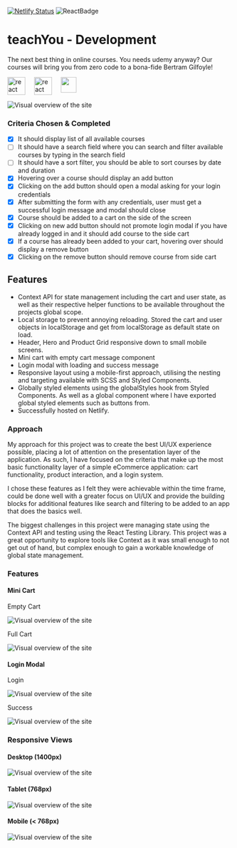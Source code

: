[![Netlify Status](https://api.netlify.com/api/v1/badges/3fdbbe77-693f-469f-8428-b4b735cc49f2/deploy-status)](https://app.netlify.com/sites/teachyou/deploys) ![ReactBadge](https://badges.aleen42.com/src/react.svg)

# teachYou - Development

The next best thing in online courses. You needs udemy anyway? Our courses will bring you from zero code to a bona-fide Bertram Gilfoyle!

<div style="display: inline-flex; width: 100%; gap: 20px;">
    <img src="https://icons-for-free.com/iconfiles/png/512/design+development+facebook+framework+mobile+react+icon-1320165723839064798.png" width="40px" alt='react tag'>
    <img src="https://raw.githubusercontent.com/styled-components/brand/master/styled-components.png" width="40px" alt='react tag'>
    <a href="https://weteachyou.aronweston.com"><img src="src/assets/images/link.jpg" width="35px"></a>
</div>

![Visual overview of the site](src/assets/images/overview.png)

### Criteria Chosen & Completed

- [x] It should display list of all available courses
- [ ] It should have a search field where you can search and filter available courses by typing in the search field
- [ ] It should have a sort filter, you should be able to sort courses by date and duration
- [x] Hovering over a course should display an add button
- [x] Clicking on the add button should open a modal asking for your login credentials
- [x] After submitting the form with any credentials, user must get a successful login message and modal should close
- [x] Course should be added to a cart on the side of the screen
- [x] Clicking on new add button should not promote login modal if you have already logged in and it should add course to the side cart
- [x] If a course has already been added to your cart, hovering over should display a remove button
- [x] Clicking on the remove button should remove course from side cart

## Features

- Context API for state management including the cart and user state, as well as their respective helper functions to be available throughout the projects global scope.
- Local storage to prevent annoying reloading. Stored the cart and user objects in localStorage and get from localStorage as default state on load.
- Header, Hero and Product Grid responsive down to small mobile screens.
- Mini cart with empty cart message component
- Login modal with loading and success message
- Responsive layout using a mobile-first approach, utilising the nesting and targeting available with SCSS and Styled Components.
- Globally styled elements using the globalStyles hook from Styled Components. As well as a global component where I have exported global styled elements such as buttons from.
- Successfully hosted on Netlify.

### Approach

My approach for this project was to create the best UI/UX experience possible, placing a lot of attention on the presentation layer of the application. As such, I have focused on the criteria that make up the most basic functionality layer of a simple eCommerce application: cart functionality, product interaction, and a login system.

I chose these features as I felt they were achievable within the time frame, could be done well with a greater focus on UI/UX and provide the building blocks for additional features like search and filtering to be added to an app that does the basics well.

The biggest challenges in this project were managing state using the Context API and testing using the React Testing Library. This project was a great opportunity to explore tools like Context as it was small enough to not get out of hand, but complex enough to gain a workable knowledge of global state management.

### Features

#### Mini Cart

Empty Cart

![Visual overview of the site](src/assets/images/desktop-cart.png)

Full Cart

![Visual overview of the site](src/assets/images/full-cart.png)

#### Login Modal

Login

![Visual overview of the site](src/assets/images/login.png)

Success

![Visual overview of the site](src/assets/images/login-success.png)

### Responsive Views

#### Desktop (1400px)

![Visual overview of the site](src/assets/images/desktop.png)

#### Tablet (768px)

![Visual overview of the site](src/assets/images/tablet.png)

#### Mobile (< 768px)

![Visual overview of the site](src/assets/images/mobile.png)
